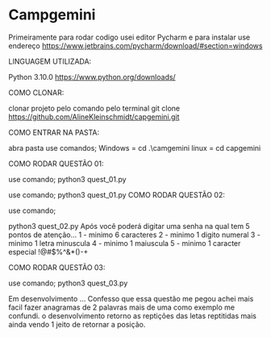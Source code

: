 # Campgemini
Primeiramente para rodar codigo usei editor Pycharm e para instalar use endereço https://www.jetbrains.com/pycharm/download/#section=windows

LINGUAGEM UTILIZADA:

Python 3.10.0 https://www.python.org/downloads/

COMO CLONAR:

clonar projeto pelo comando pelo terminal
git clone https://github.com/AlineKleinschmidt/capgemini.git

COMO ENTRAR NA PASTA:

abra pasta use comandos;
    Windows = cd .\camgemini
    linux = cd capgemini


COMO RODAR QUESTÃO 01:

use comando;
    python3 quest_01.py

use comando;
    python3 quest_01.py
COMO RODAR QUESTÃO 02:

use comando;
   
   
   python3 quest_02.py
Após você poderá digitar uma senha na qual tem 5 pontos de atenção... 
    1 - minimo 6 caracteres 
    2 - minimo 1 digito numeral
    3 - minimo 1 letra minuscula
    4 - minimo 1 maiuscula
    5 - minimo 1 caracter especial !@#$%^&*()-+


COMO RODAR QUESTÃO 03:

use comando;
    python3 quest_03.py

Em desenvolvimento ... Confesso que essa questão me pegou achei mais facil fazer anagramas de 2 palavras mais de uma como exemplo me confundi. 
o desenvolvimento retorno as reptições das letas reptitidas mais ainda vendo 1 jeito de retornar a posição. 
